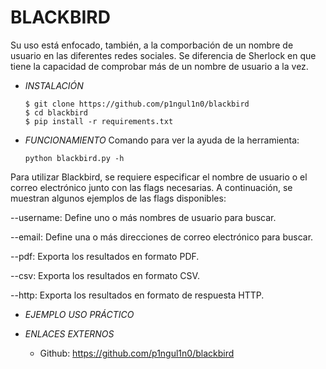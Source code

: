 # **BLACKBIRD**

Su uso está enfocado, también, a la comporbación de un nombre de usuario en las diferentes redes sociales. Se diferencia de Sherlock en que tiene la capacidad de comprobar más de un nombre de usuario a la vez.

- *INSTALACIÓN*

      $ git clone https://github.com/p1ngul1n0/blackbird
      $ cd blackbird
      $ pip install -r requirements.txt

- *FUNCIONAMIENTO*
Comando para ver la ayuda de la herramienta:

      python blackbird.py -h

Para utilizar Blackbird, se requiere especificar el nombre de usuario o el correo electrónico junto con las flags necesarias. A continuación, se muestran algunos ejemplos de las flags disponibles:

--username: Define uno o más nombres de usuario para buscar.

--email: Define una o más direcciones de correo electrónico para buscar.

--pdf: Exporta los resultados en formato PDF.

--csv: Exporta los resultados en formato CSV.

--http: Exporta los resultados en formato de respuesta HTTP.

- *EJEMPLO USO PRÁCTICO*



- *ENLACES EXTERNOS*

  - Github: https://github.com/p1ngul1n0/blackbird
